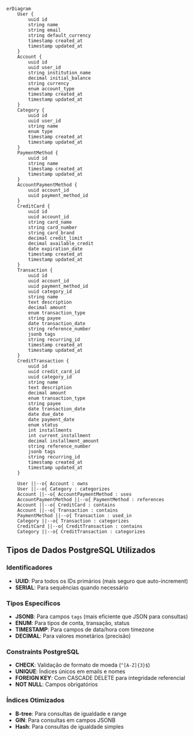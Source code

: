 ```mermaid
erDiagram
    User {
        uuid id
        string name
        string email
        string default_currency
        timestamp created_at
        timestamp updated_at
    }
    Account {
        uuid id
        uuid user_id
        string institution_name
        decimal initial_balance
        string currency
        enum account_type
        timestamp created_at
        timestamp updated_at
    }
    Category {
        uuid id
        uuid user_id
        string name
        enum type
        timestamp created_at
        timestamp updated_at
    }
    PaymentMethod {
        uuid id
        string name
        timestamp created_at
        timestamp updated_at
    }
    AccountPaymentMethod {
        uuid account_id
        uuid payment_method_id
    }
    CreditCard {
        uuid id
        uuid account_id
        string card_name
        string card_number
        string card_brand
        decimal credit_limit
        decimal available_credit
        date expiration_date
        timestamp created_at
        timestamp updated_at
    }
    Transaction {
        uuid id
        uuid account_id
        uuid payment_method_id
        uuid category_id
        string name
        text description
        decimal amount
        enum transaction_type
        string payee
        date transaction_date
        string reference_number
        jsonb tags
        string recurring_id
        timestamp created_at
        timestamp updated_at
    }
    CreditTransaction {
        uuid id
        uuid credit_card_id
        uuid category_id
        string name
        text description
        decimal amount
        enum transaction_type
        string payee
        date transaction_date
        date due_date
        date payment_date
        enum status
        int installments
        int current_installment
        decimal installment_amount
        string reference_number
        jsonb tags
        string recurring_id
        timestamp created_at
        timestamp updated_at
    }

    User ||--o{ Account : owns
    User ||--o{ Category : categorizes
    Account ||--o{ AccountPaymentMethod : uses
    AccountPaymentMethod ||--o{ PaymentMethod : references
    Account ||--o{ CreditCard : contains
    Account ||--o{ Transaction : contains
    PaymentMethod ||--o{ Transaction : used_in
    Category ||--o{ Transaction : categorizes
    CreditCard ||--o{ CreditTransaction : contains
    Category ||--o{ CreditTransaction : categorizes
```

## Tipos de Dados PostgreSQL Utilizados

### Identificadores
- **UUID**: Para todos os IDs primários (mais seguro que auto-increment)
- **SERIAL**: Para sequências quando necessário

### Tipos Específicos
- **JSONB**: Para campos `tags` (mais eficiente que JSON para consultas)
- **ENUM**: Para tipos de conta, transação, status
- **TIMESTAMP**: Para campos de data/hora com timezone
- **DECIMAL**: Para valores monetários (precisão)

### Constraints PostgreSQL
- **CHECK**: Validação de formato de moeda (`^[A-Z]{3}$`)
- **UNIQUE**: Índices únicos em emails e nomes
- **FOREIGN KEY**: Com CASCADE DELETE para integridade referencial
- **NOT NULL**: Campos obrigatórios

### Índices Otimizados
- **B-tree**: Para consultas de igualdade e range
- **GIN**: Para consultas em campos JSONB
- **Hash**: Para consultas de igualdade simples
``` 